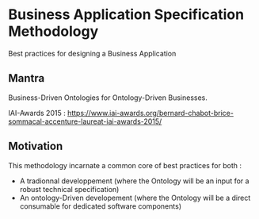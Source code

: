 Business Application Specification Methodology
==
Best practices for designing a Business Application

Mantra
-
Business-Driven Ontologies for Ontology-Driven Businesses. 

IAI-Awards 2015 : https://www.iai-awards.org/bernard-chabot-brice-sommacal-accenture-laureat-iai-awards-2015/

Motivation
-
This methodology incarnate a common core of best practices for both :
- A tradionnal developpement (where the Ontology will be an input for a robust technical specification)
- An ontology-Driven developement (where the Ontology will be a direct consumable for dedicated software components)

